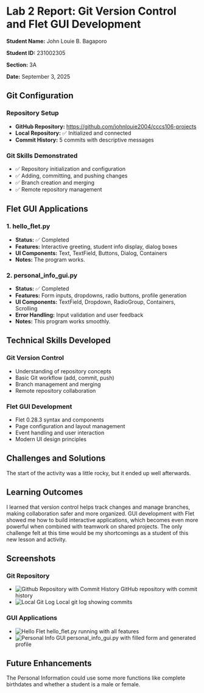 # Lab 2 Report: Git Version Control and Flet GUI Development

**Student Name:** John Louie B. Bagaporo

**Student ID:** 231002305

**Section:** 3A

**Date:** September 3, 2025

## Git Configuration

### Repository Setup
- **GitHub Repository:** https://github.com/johnlouie2004/cccs106-projects
- **Local Repository:** ✅ Initialized and connected
- **Commit History:** 5 commits with descriptive messages

### Git Skills Demonstrated
- ✅ Repository initialization and configuration
- ✅ Adding, committing, and pushing changes
- ✅ Branch creation and merging
- ✅ Remote repository management

## Flet GUI Applications

### 1. hello_flet.py
- **Status:** ✅ Completed
- **Features:** Interactive greeting, student info display, dialog boxes
- **UI Components:** Text, TextField, Buttons, Dialog, Containers
- **Notes:** The program works.

### 2. personal_info_gui.py
- **Status:** ✅ Completed
- **Features:** Form inputs, dropdowns, radio buttons, profile generation
- **UI Components:** TextField, Dropdown, RadioGroup, Containers, Scrolling
- **Error Handling:** Input validation and user feedback
- **Notes:** This program works smoothly.

## Technical Skills Developed

### Git Version Control
- Understanding of repository concepts
- Basic Git workflow (add, commit, push)
- Branch management and merging
- Remote repository collaboration

### Flet GUI Development
- Flet 0.28.3 syntax and components
- Page configuration and layout management
- Event handling and user interaction
- Modern UI design principles

## Challenges and Solutions

The start of the activity was a little rocky, but it ended up well afterwards.

## Learning Outcomes

I learned that version control helps track changes and manage branches, making collaboration safer and more organized. GUI development with Flet showed me how to build interactive applications, which becomes even more powerful when combined with teamwork on shared projects. The only challenge felt at this time would be my shortcomings as a student of this new lesson and activity.

## Screenshots

### Git Repository
- ![Github Repository with Commit History](../lab2_screenshots/GitHub_repository_with_commit_history.PNG) GitHub repository with commit history
- ![Local Git Log](../lab2_screenshots/localgitlog.PNG) Local git log showing commits

### GUI Applications
- ![Hello Flet](../lab2_screenshots/hello_fletpy_screenshot.PNG) hello_flet.py running with all features
- ![Personal Info GUI](../lab2_screenshots/personal_info_guipy_screenshot.PNG) personal_info_gui.py with filled form and generated profile

## Future Enhancements

The Personal Information could use some more functions like complete birthdates and whether a student is a male or female.
